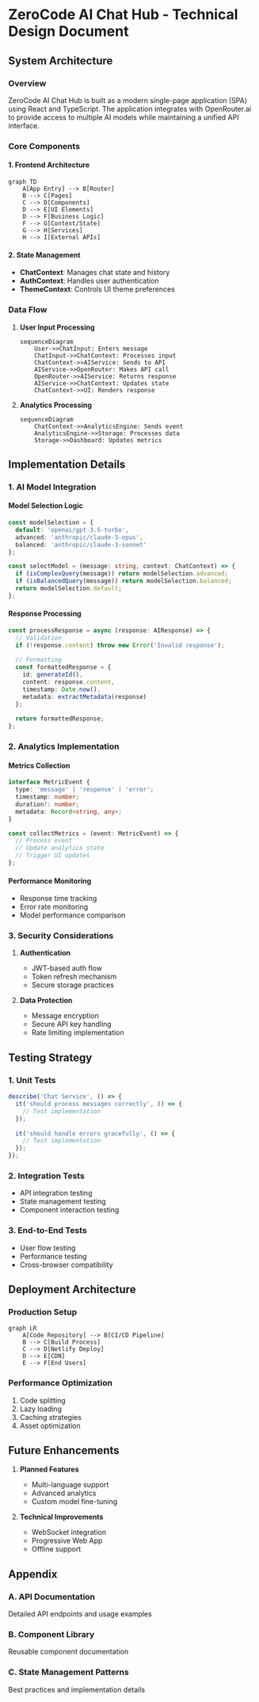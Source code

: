 # ZeroCode AI Chat Hub - Technical Design Document

## System Architecture

### Overview
ZeroCode AI Chat Hub is built as a modern single-page application (SPA) using React and TypeScript. The application integrates with OpenRouter.ai to provide access to multiple AI models while maintaining a unified API interface.

### Core Components

#### 1. Frontend Architecture
```mermaid
graph TD
    A[App Entry] --> B[Router]
    B --> C[Pages]
    C --> D[Components]
    D --> E[UI Elements]
    D --> F[Business Logic]
    F --> G[Context/State]
    G --> H[Services]
    H --> I[External APIs]
```

#### 2. State Management
- **ChatContext**: Manages chat state and history
- **AuthContext**: Handles user authentication
- **ThemeContext**: Controls UI theme preferences

### Data Flow

1. **User Input Processing**
   ```mermaid
   sequenceDiagram
       User->>ChatInput: Enters message
       ChatInput->>ChatContext: Processes input
       ChatContext->>AIService: Sends to API
       AIService->>OpenRouter: Makes API call
       OpenRouter->>AIService: Returns response
       AIService->>ChatContext: Updates state
       ChatContext->>UI: Renders response
   ```

2. **Analytics Processing**
   ```mermaid
   sequenceDiagram
       ChatContext->>AnalyticsEngine: Sends event
       AnalyticsEngine->>Storage: Processes data
       Storage->>Dashboard: Updates metrics
   ```

## Implementation Details

### 1. AI Model Integration

#### Model Selection Logic
```typescript
const modelSelection = {
  default: 'openai/gpt-3.5-turbo',
  advanced: 'anthropic/claude-3-opus',
  balanced: 'anthropic/claude-3-sonnet'
};

const selectModel = (message: string, context: ChatContext) => {
  if (isComplexQuery(message)) return modelSelection.advanced;
  if (isBalancedQuery(message)) return modelSelection.balanced;
  return modelSelection.default;
};
```

#### Response Processing
```typescript
const processResponse = async (response: AIResponse) => {
  // Validation
  if (!response.content) throw new Error('Invalid response');
  
  // Formatting
  const formattedResponse = {
    id: generateId(),
    content: response.content,
    timestamp: Date.now(),
    metadata: extractMetadata(response)
  };
  
  return formattedResponse;
};
```

### 2. Analytics Implementation

#### Metrics Collection
```typescript
interface MetricEvent {
  type: 'message' | 'response' | 'error';
  timestamp: number;
  duration?: number;
  metadata: Record<string, any>;
}

const collectMetrics = (event: MetricEvent) => {
  // Process event
  // Update analytics state
  // Trigger UI updates
};
```

#### Performance Monitoring
- Response time tracking
- Error rate monitoring
- Model performance comparison

### 3. Security Considerations

1. **Authentication**
   - JWT-based auth flow
   - Token refresh mechanism
   - Secure storage practices

2. **Data Protection**
   - Message encryption
   - Secure API key handling
   - Rate limiting implementation

## Testing Strategy

### 1. Unit Tests
```typescript
describe('Chat Service', () => {
  it('should process messages correctly', () => {
    // Test implementation
  });
  
  it('should handle errors gracefully', () => {
    // Test implementation
  });
});
```

### 2. Integration Tests
- API integration testing
- State management testing
- Component interaction testing

### 3. End-to-End Tests
- User flow testing
- Performance testing
- Cross-browser compatibility

## Deployment Architecture

### Production Setup
```mermaid
graph LR
    A[Code Repository] --> B[CI/CD Pipeline]
    B --> C[Build Process]
    C --> D[Netlify Deploy]
    D --> E[CDN]
    E --> F[End Users]
```

### Performance Optimization
1. Code splitting
2. Lazy loading
3. Caching strategies
4. Asset optimization

## Future Enhancements

1. **Planned Features**
   - Multi-language support
   - Advanced analytics
   - Custom model fine-tuning

2. **Technical Improvements**
   - WebSocket integration
   - Progressive Web App
   - Offline support

## Appendix

### A. API Documentation
Detailed API endpoints and usage examples

### B. Component Library
Reusable component documentation

### C. State Management Patterns
Best practices and implementation details 